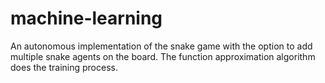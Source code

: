 # machine-learning
An autonomous implementation of the snake game with the option to add multiple snake agents on the board.
The function approximation algorithm does the training process.
